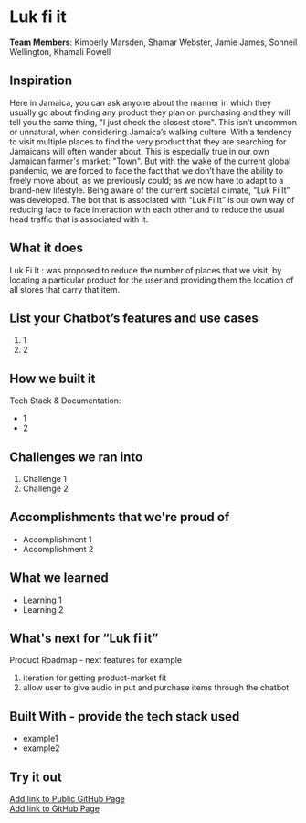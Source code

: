 # Luk fi it

[//]: <> (Please use this Winning Hackathon Application as an example:
https://devpost.com/software/rewise-ai-powered-revision-bot)

**Team Members**: Kimberly Marsden, Shamar Webster, Jamie James, Sonneil Wellington, Khamali Powell

## Inspiration
Here in Jamaica, you can ask anyone about the manner in which they usually go about finding any product they plan on purchasing and they will tell you the same thing, "I just check the closest store". This isn’t uncommon or unnatural, when considering Jamaica’s walking culture. With a tendency to visit multiple places to find the very product that they are searching for Jamaicans will often wander about. This is especially true in our own Jamaican farmer's market: "Town". But with the wake of the current global pandemic, we are forced to face the fact that we don’t have the ability to freely move about, as we previously could; as we now have to adapt to a brand-new lifestyle. Being aware of the current societal climate, “Luk Fi It” was developed. The bot that is associated with “Luk Fi It” is our own way of reducing face to face interaction with each other and to reduce the usual head traffic that is associated with it.


## What it does
Luk Fi It : was proposed to reduce the number of places that we visit, by locating a particular product for the user and providing them the location of all stores that carry that item.


## List your Chatbot’s features and use cases
1. 1
1. 2


## How we built it
Tech Stack & Documentation:
* 1
* 2


## Challenges we ran into
1. Challenge 1
1. Challenge 2
 
 
## Accomplishments that we're proud of
* Accomplishment 1
* Accomplishment 2


## What we learned
* Learning 1
* Learning 2


## What's next for “Luk fi it”
Product Roadmap - next features for example
1. iteration for getting product-market fit
2. allow user to give audio in put and purchase items through the chatbot 


## Built With - provide the tech stack used 
* example1
* example2


## Try it out
[Add link to Public GitHub Page](link) </br>
[Add link to GitHub Page](link)
